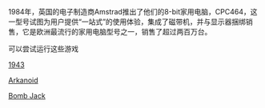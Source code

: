 1984年，英国的电子制造商Amstrad推出了他们的8-bit家用电脑，CPC464，这一型号试图为用户提供“一站式”的使用体验，集成了磁带机，并与显示器捆绑销售，它是欧洲最流行的家用电脑型号之一，销售了超过两百万台。

可以尝试运行这些游戏

[1943](tinyemu.html?type=cpc464&file=http://dnbwg.cdn.bcebos.com/tinyemu/cpc/1943.sna&joystick=true)

[Arkanoid](tinyemu.html?type=cpc464&file=http://dnbwg.cdn.bcebos.com/tinyemu/cpc/arkanoid.sna&joystick=true)

[Bomb Jack](tinyemu.html?type=cpc464&file=http://dnbwg.cdn.bcebos.com/tinyemu/cpc/bomb_jack.sna&joystick=true)
